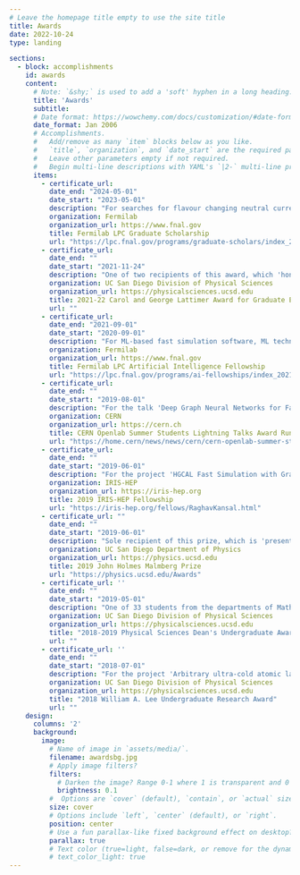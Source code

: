 ```yaml
---
# Leave the homepage title empty to use the site title
title: Awards
date: 2022-10-24
type: landing

sections:
  - block: accomplishments
    id: awards
    content:
      # Note: `&shy;` is used to add a 'soft' hyphen in a long heading.
      title: 'Awards'
      subtitle:
      # Date format: https://wowchemy.com/docs/customization/#date-format
      date_format: Jan 2006
      # Accomplishments.
      #   Add/remove as many `item` blocks below as you like.
      #   `title`, `organization`, and `date_start` are the required parameters.
      #   Leave other parameters empty if not required.
      #   Begin multi-line descriptions with YAML's `|2-` multi-line prefix.
      items:
        - certificate_url:
          date_end: "2024-05-01"
          date_start: "2023-05-01"
          description: "For searches for flavour changing neutral currents, ML for simulation, and self-supervised learning for jet classification."
          organization: Fermilab
          organization_url: https://www.fnal.gov
          title: Fermilab LPC Graduate Scholarship
          url: "https://lpc.fnal.gov/programs/graduate-scholars/index_2023.shtml"
        - certificate_url:
          date_end: ""
          date_start: "2021-11-24"
          description: "One of two recipients of this award, which 'honors outstanding graduate students in the Division of Physical Sciences who seek interdisciplinary approaches to problem solving and have a strong commitment to education, mentorship, and service.'"
          organization: UC San Diego Division of Physical Sciences
          organization_url: https://physicalsciences.ucsd.edu
          title: 2021-22 Carol and George Lattimer Award for Graduate Excellence
          url: ""
        - certificate_url:
          date_end: "2021-09-01"
          date_start: "2020-09-01"
          description: "For ML-based fast simulation software, ML techniques for reconstruction, compression, and anomaly detection tasks, and a boosted Higgs to WW tagger for precision measurements."
          organization: Fermilab
          organization_url: https://www.fnal.gov
          title: Fermilab LPC Artificial Intelligence Fellowship
          url: "https://lpc.fnal.gov/programs/ai-fellowships/index_2021.shtml"
        - certificate_url:
          date_end: ""
          date_start: "2019-08-01"
          description: "For the talk 'Deep Graph Neural Networks for Fast HGCAL Simulation'"
          organization: CERN
          organization_url: https://cern.ch
          title: CERN Openlab Summer Students Lightning Talks Award Runner-Up
          url: "https://home.cern/news/news/cern/cern-openlab-summer-student-programme-closes-lightning-talks"
        - certificate_url:
          date_end: ""
          date_start: "2019-06-01"
          description: "For the project 'HGCAL Fast Simulation with Graph Networks'"
          organization: IRIS-HEP
          organization_url: https://iris-hep.org
          title: 2019 IRIS-HEP Fellowship
          url: "https://iris-hep.org/fellows/RaghavKansal.html"
        - certificate_url: ""
          date_end: ""
          date_start: "2019-06-01"
          description: "Sole recipient of this prize, which is 'presented annually at commencement to a graduating physics student who is recognized for potential for a career in physics and a measure of experimental inquisitiveness.'"
          organization: UC San Diego Department of Physics
          organization_url: https://physics.ucsd.edu
          title: 2019 John Holmes Malmberg Prize
          url: "https://physics.ucsd.edu/Awards"
        - certificate_url: ''
          date_end: ""
          date_start: "2019-05-01"
          description: "One of 33 students from the departments of Mathematics, Physics and Chemistry 'recognized for excellence in academics and fundamental research'."
          organization: UC San Diego Division of Physical Sciences
          organization_url: https://physicalsciences.ucsd.edu
          title: "2018-2019 Physical Sciences Dean's Undergraduate Award for Excellence"
          url: ""
        - certificate_url: ''
          date_end: ""
          date_start: "2018-07-01"
          description: "For the project 'Arbitrary ultra-cold atomic lattices using holographic optical tweezers'"
          organization: UC San Diego Division of Physical Sciences
          organization_url: https://physicalsciences.ucsd.edu
          title: "2018 William A. Lee Undergraduate Research Award"
          url: ""
    design:
      columns: '2'
      background:
        image: 
          # Name of image in `assets/media/`.
          filename: awardsbg.jpg
          # Apply image filters?
          filters:
            # Darken the image? Range 0-1 where 1 is transparent and 0 is opaque.
            brightness: 0.1
          #  Options are `cover` (default), `contain`, or `actual` size.
          size: cover
          # Options include `left`, `center` (default), or `right`.
          position: center
          # Use a fun parallax-like fixed background effect on desktop? true/false
          parallax: true
          # Text color (true=light, false=dark, or remove for the dynamic theme color).
          # text_color_light: true
---
```

